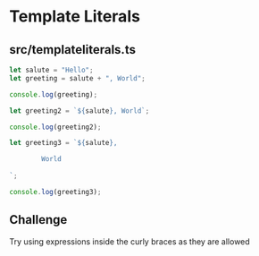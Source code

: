 # Template Literals

## src/templateliterals.ts

```ts
let salute = "Hello";
let greeting = salute + ", World";

console.log(greeting);

let greeting2 = `${salute}, World`;

console.log(greeting2);

let greeting3 = `${salute}, 

        World
        
`;

console.log(greeting3);
```

## Challenge

Try using expressions inside the curly braces as they are allowed